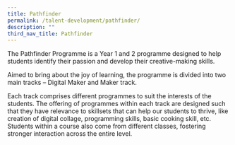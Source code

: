 ```yaml
---
title: Pathfinder
permalink: /talent-development/pathfinder/
description: ""
third_nav_title: Pathfinder
---
```


The Pathfinder Programme is a Year 1 and 2 programme designed to help students identify their passion and develop their creative-making skills.

Aimed to bring about the joy of learning, the programme is divided into two main tracks – Digital Maker and Maker track.

Each track comprises different programmes to suit the interests of the students. The offering of programmes within each track are designed such that they have relevance to skillsets that can help our students to thrive, like creation of digital collage, programming skills, basic cooking skill, etc. Students within a course also come from different classes, fostering stronger interaction across the entire level.